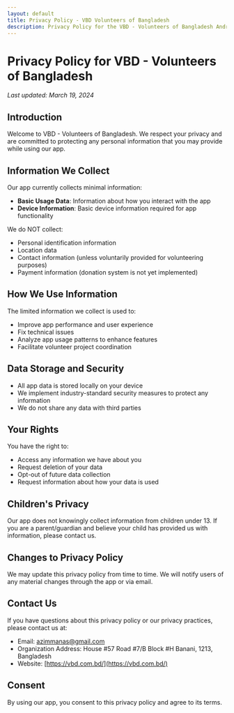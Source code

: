```yaml
---
layout: default
title: Privacy Policy - VBD Volunteers of Bangladesh
description: Privacy Policy for the VBD - Volunteers of Bangladesh Android App
---
```


# Privacy Policy for VBD - Volunteers of Bangladesh

*Last updated: March 19, 2024*

## Introduction
Welcome to VBD - Volunteers of Bangladesh. We respect your privacy and are committed to protecting any personal information that you may provide while using our app.

## Information We Collect
Our app currently collects minimal information:
- **Basic Usage Data**: Information about how you interact with the app
- **Device Information**: Basic device information required for app functionality

We do NOT collect:
- Personal identification information
- Location data
- Contact information (unless voluntarily provided for volunteering purposes)
- Payment information (donation system is not yet implemented)

## How We Use Information
The limited information we collect is used to:
- Improve app performance and user experience
- Fix technical issues
- Analyze app usage patterns to enhance features
- Facilitate volunteer project coordination

## Data Storage and Security
- All app data is stored locally on your device
- We implement industry-standard security measures to protect any information
- We do not share any data with third parties

## Your Rights
You have the right to:
- Access any information we have about you
- Request deletion of your data
- Opt-out of future data collection
- Request information about how your data is used

## Children's Privacy
Our app does not knowingly collect information from children under 13. If you are a parent/guardian and believe your child has provided us with information, please contact us.

## Changes to Privacy Policy
We may update this privacy policy from time to time. We will notify users of any material changes through the app or via email.

## Contact Us
If you have questions about this privacy policy or our privacy practices, please contact us at:
- Email: azimmanas@gmail.com
- Organization Address: House #57 Road #7/B Block #H Banani, 1213, Bangladesh
- Website: [https://vbd.com.bd/](https://vbd.com.bd/)

## Consent
By using our app, you consent to this privacy policy and agree to its terms.
